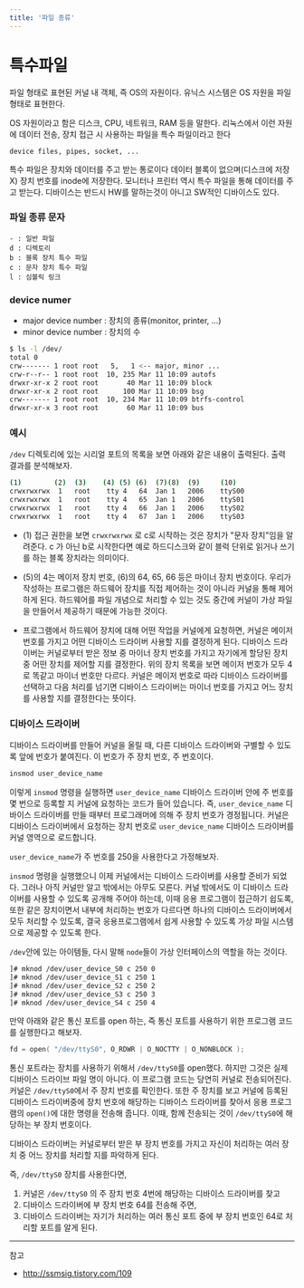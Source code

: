 ```yaml
---
title: '파일 종류'
---
```

# 특수파일

파일 형태로 표현된 커널 내 객체, 즉 OS의 자원이다. 유닉스 시스템은 OS 자원을 파일 형태로 표현한다.

OS 자원이라고 함은 디스크, CPU, 네트워크, RAM 등을 말한다. 리눅스에서 이런 자원에 데이터 전송, 장치 접근 시 사용하는 파일을 특수 파일이라고 한다

```
device files, pipes, socket, ...
```

특수 파일은 장치와 데이터를 주고 받는 통로이다 데이터 블록이 없으며(디스크에 저장 X) 장치 번호를 inode에 저장한다. 모니터나 프린터 역시 특수 파일을 통해 데이터를 주고 받는다. 디바이스는 반드시 HW를 말하는것이 아니고 SW적인 디바이스도 있다.

### 파일 종류 문자

```
- : 일반 파일
d : 디렉토리
b : 블록 장치 특수 파일
c : 문자 장치 특수 파일
l : 심볼릭 링크
```

### device numer

- major device number : 장치의 종류(monitor, printer, ...)
- minor device number : 장치의 수
  
```bash
$ ls -l /dev/
total 0
crw------- 1 root root   5,   1 <-- major, minor ...
crw-r--r-- 1 root root  10, 235 Mar 11 10:09 autofs
drwxr-xr-x 2 root root       40 Mar 11 10:09 block
drwxr-xr-x 2 root root      100 Mar 11 10:09 bsg
crw------- 1 root root  10, 234 Mar 11 10:09 btrfs-control
drwxr-xr-x 3 root root       60 Mar 11 10:09 bus
```

### 예시

`/dev` 디렉토리에 있는 시리얼 포트의 목록을 보면 아래와 같은 내용이 출력된다. 출력 결과를 분석해보자.

```bash
(1)        (2)  (3)    (4) (5) (6)  (7)(8)  (9)     (10)
crwxrwxrwx	1	root	tty	4	64	Jan	1	2006	ttyS00
crwxrwxrwx	1	root	tty	4	65	Jan	1	2006	ttyS01
crwxrwxrwx	1	root	tty	4	66	Jan	1	2006	ttyS02
crwxrwxrwx	1	root	tty	4	67	Jan	1	2006	ttyS03
```

- (1) 접근 권한을 보면 `crwxrwxrwx` 로 c로 시작하는 것은 장치가 "문자 장치"임을 알려준다. c 가 아닌 b로 시작한다면 예로 하드디스크와 같이 블럭 단위로 읽거나 쓰기를 하는 블록 장치라는 의미이다.

- (5)의 4는 메이저 장치 번호, (6)의 64, 65, 66 등은 마이너 장치 번호이다. 우리가 작성하는 프로그램은 하드웨어 장치를 직접 제어하는 것이 아니라 커널을 통해 제어하게 된다. 하드웨어를 파일 개념으로 처리할 수 있는 것도 중간에 커널이 가상 파일을 만들어서 제공하기 때문에 가능한 것이다.

- 프로그램에서 하드웨어 장치에 대해 어떤 작업을 커널에게 요청하면, 커널은 메이저 번호를 가지고 어떤 디바이스 드라이버 사용할 지를 결정하게 된다. 디바이스 드라이버는 커널로부터 받은 정보 중 마이너 장치 번호를 가지고 자기에게 할당된 장치 중 어떤 장치를 제어할 지를 결정한다.
    위의 장치 목록을 보면 메이저 번호가 모두 4로 똑같고 마이너 번호만 다르다. 커널은 메이저 번호로 따라 디바이스 드라이버를 선택하고 다음 처리를 넘기면 디바이스 드라이버는 마이너 번호를 가지고 어느 장치를 사용할 지를 결정한다는 뜻이다.

### 디바이스 드라이버

디바이스 드라이버를 만들어 커널을 올릴 때, 다른 디바이스 드라이버와 구별할 수 있도록 앞에 번호가 붙여진다. 이 번호가 주 장치 번호, 주 번호이다.

```bash
insmod user_device_name
```

이렇게 `insmod` 명령을 실행하면 `user_device_name` 디바이스 드라이버 안에 주 번호를 몇 번으로 등록할 지 커널에 요청하는 코드가 들어 있습니다. 즉, `user_device_name` 디바이스 드라이버를 만들 때부터 프로그래머에 의해 주 장치 번호가 경정됩니다. 커널은 디바이스 드라이버에서 요청하는 장치 번호로 `user_device_name` 디바이스 드라이버를 커널 영역으로 로드합니다.

`user_device_name`가 주 번호를 250을 사용한다고 가정해보자.


`insmod` 명령을 실행했으니 이제 커널에서는 디바이스 드라이버를 사용할 준비가 되었다. 그러나 아직 커널만 알고 밖에서는 아무도 모른다. 커널 밖에서도 이 디바이스 드라이버를 사용할 수 있도록 공개해 주어야 하는데, 이때 응용 프로그램이 접근하기 쉽도록, 또한 같은 장치이면서 내부에 처리하는 번호가 다르다면 하나의 디바이스 드라이버에서 모두 처리할 수 있도록, 결국 응용프로그램에서 쉽게 사용할 수 있도록 가상 파일 시스템으로 제공할 수 있도록 한다.

`/dev`안에 있는 아이템들, 다시 말해 `node`들이 가상 인터페이스의 역할을 하는 것이다.

```bash
]# mknod /dev/user_device_S0 c 250 0
]# mknod /dev/user_device_S1 c 250 1
]# mknod /dev/user_device_S2 c 250 2
]# mknod /dev/user_device_S3 c 250 3
]# mknod /dev/user_device_S4 c 250 4
```

만약 아래와 같은 통신 포트를 open 하는, 즉 통신 포트를 사용하기 위한 프로그램 코드를 실행한다고 해보자. 

```c
fd = open( "/dev/ttyS0", O_RDWR | O_NOCTTY | O_NONBLOCK );
```

통신 포트라는 장치를 사용하기 위해서 `/dev/ttyS0`를 open했다. 하지만 그것은 실제 디바이스 드라이브 파일 명이 아니다. 이 프로그램 코드는 당연히 커널로 전송되어진다. 커널은 `/dev/ttyS0`에서 주 장치 번호를 확인한다. 또한 주 장치를 보고 커널에 등록된 디바이스 드라이버중에 장치 번호에 해당하는 디바이스 드라이버를 찾아서 응용 프로그램의 `open()`에 대한 명령을 전송해 줍니다. 이때, 함께 전송되는 것이 `/dev/ttyS0`에 해당하는 부 장치 번호이다.

디바이스 드라이버는 커널로부터 받은 부 장치 번호를 가지고 자신이 처리하는 여러 장치 중 어느 장치를 처리할 지를 파악하게 된다.

즉, `/dev/ttyS0` 장치를 사용한다면,

1. 커널은 `/dev/ttyS0` 의 주 장치 번호 4번에 해당하는 디바이스 드라이버를 찾고
2. 디바이스 드라이버에 부 장치 번호 64를 전송해 주면,
3. 디바이스 드라이버는 자기가 처리하는 여러 통신 포트 중에 부 장치 번호인 64로 처리할 포트를 알게 된다.

---
참고
- http://ssmsig.tistory.com/109




